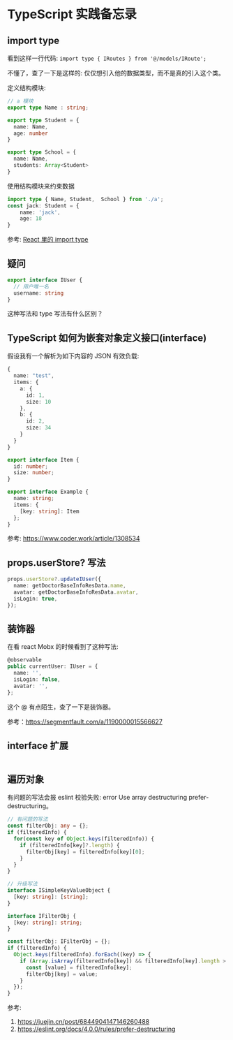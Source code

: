 # TypeScript 实践备忘录

## import type

看到这样一行代码: `import type { IRoutes } from '@/models/IRoute';`

不懂了，查了一下是这样的: 仅仅想引入他的数据类型，而不是真的引入这个类。

定义结构模块:

```ts
// a 模块
export type Name : string;

export type Student = {
  name: Name,
  age: number
}

export type School = {
  name: Name,
  students: Array<Student>
}
```

使用结构模块来约束数据
```ts
import type { Name, Student,  School } from './a';
const jack: Student = {
    name: 'jack',
    age: 18
}
```

参考: [React 里的 import type](https://www.jianshu.com/p/6fe249d47d27)

## 疑问

```ts
export interface IUser {
  // 用户唯一名
  username: string
}
```

这种写法和 type 写法有什么区别？

## TypeScript 如何为嵌套对象定义接口(interface)

假设我有一个解析为如下内容的 JSON 有效负载:

```ts
{
  name: "test",
  items: {
    a: {
      id: 1,
      size: 10
    },
    b: {
      id: 2,
      size: 34
    }
  }
}
```

```ts
export interface Item {
  id: number;
  size: number;
}

export interface Example {
  name: string;
  items: {
    [key: string]: Item
  };
}
```

参考:
https://www.coder.work/article/1308534

## props.userStore? 写法

```ts
props.userStore?.updateIUser({
  name: getDoctorBaseInfoResData.name,
  avatar: getDoctorBaseInfoResData.avatar,
  isLogin: true,
});
```

## 装饰器

在看 react Mobx 的时候看到了这种写法:

```ts
@observable
public currentUser: IUser = {
  name: '',
  isLogin: false,
  avatar: '',
};
```

这个 @ 有点陌生，查了一下是装饰器。

参考：https://segmentfault.com/a/1190000015566627

## interface 扩展

```ts

```

## 遍历对象

有问题的写法会报 eslint 校验失败: error Use array destructuring prefer-destructuring。

```ts
// 有问题的写法
const filterObj: any = {};
if (filteredInfo) {
  for(const key of Object.keys(filteredInfo)) {
    if (filteredInfo[key]?.length) {
      filterObj[key] = filteredInfo[key][0];
    }
  }
}

// 升级写法
interface ISimpleKeyValueObject {
  [key: string]: [string];
}

interface IFilterObj {
  [key: string]: string;
}

const filterObj: IFilterObj = {};
if (filteredInfo) {
  Object.keys(filteredInfo).forEach((key) => {
    if (Array.isArray(filteredInfo[key]) && filteredInfo[key].length > 0) {
      const [value] = filteredInfo[key];
      filterObj[key] = value;
    }
  });
}
```

参考:
1. https://juejin.cn/post/6844904147146260488
2. https://eslint.org/docs/4.0.0/rules/prefer-destructuring
